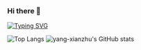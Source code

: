 ### Hi there 👋
[![Typing SVG](https://readme-typing-svg.herokuapp.com?size=16&lines=%E4%BD%A0%E5%A5%BD%EF%BC%8C%E6%88%91%E6%98%AF+Xianzhu+Yang;%E4%B8%80%E5%90%8D%E5%89%8D%E7%AB%AF%E5%BC%80%E5%8F%91%E5%B7%A5%E7%A8%8B%E5%B8%88)](https://yang-xianzhu.github.io/)


![Top Langs](https://github-readme-stats.vercel.app/api/top-langs/?username=all-smile&layout=compact&theme=tokyonight)
![yang-xianzhu's GitHub stats](https://github-readme-stats.vercel.app/api?username=yang-xianzhu&show_icons=true&theme=tokyonight)
